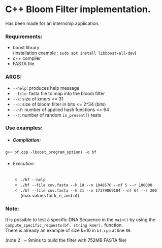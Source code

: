 # C++ Bloom Filter implementation.  
  
Has been made for an internship application.

### Requirements:  
- boost library  
(installation example : `sudo apt install libboost-all-dev`)
- c++ compiler
- FASTA file

### ARGS:  
- `--help`: produces help message
- `--file`: fasta file to map into the bloom filter
- `--k`: size of kmers <= 31
- `--n`: size of bloom filter in bits <= 2^34 (bits)
- `--nf`: number of applied hash functions <= 64  
- `--r`: number of random `is_present()` tests

### Use examples:  
- ##### Compilation:  
`g++ bf.cpp -lboost_program_options -o bf`
- ###### Execution:
    - `./bf --help`
    - `./bf --file cov.fasta --k 10 --n 1048576 --nf 5 --r 100000`
    - `./bf --file cov.fasta --k 31 --n 17179869184 --nf 64 --r 200` (max values for k, n, and nf)

### Note:  
It is possible to test a specific DNA Sequence in the `main()` by using the  
`compute_specific_requests(bf, string kmer);` function.  
There is already an example of size k=10 in `bf.cpp` at line `80`.  

(note 2 : ~ 9mins to build the filter with 752MB FASTA file)